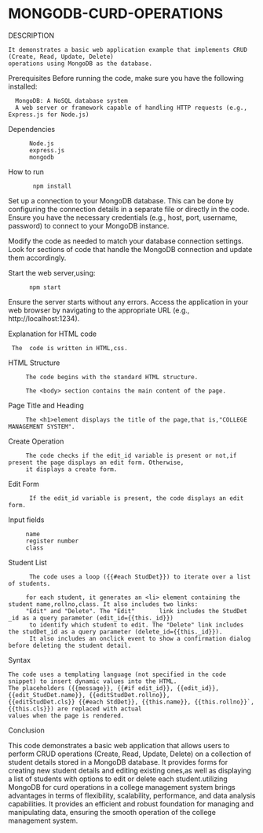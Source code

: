 # MONGODB-CURD-OPERATIONS
   DESCRIPTION
   
    It demonstrates a basic web application example that implements CRUD (Create, Read, Update, Delete) 
    operations using MongoDB as the database.

   Prerequisites
      Before running the code, make sure you have the following installed:

      MongoDB: A NoSQL database system
      A web server or framework capable of handling HTTP requests (e.g., Express.js for Node.js)
   

   Dependencies
          
          Node.js
          express.js
          mongodb
          
  How to run
  
           npm install
  Set up a connection to your MongoDB database. This can be done by configuring the connection details in a separate file or
  directly in the code. Ensure you have the necessary credentials (e.g., host, port, username, password) to connect to your MongoDB instance.

Modify the code as needed to match your database connection settings. Look for sections of code that handle the MongoDB connection and update them accordingly.

Start the web server,using:

          npm start
Ensure the server starts without any errors.
Access the application in your web browser by navigating to the appropriate URL (e.g., http://localhost:1234).


Explanation for HTML code

     The  code is written in HTML,css.


HTML Structure

         The code begins with the standard HTML structure. 

         The <body> section contains the main content of the page.

Page Title and Heading

         The <h1>element displays the title of the page,that is,"COLLEGE MANAGEMENT SYSTEM". 
  
  
Create Operation
  
         The code checks if the edit_id variable is present or not,if present the page displays an edit form. Otherwise,
         it displays a create form.
  

Edit Form
  
          If the edit_id variable is present, the code displays an edit form. 

  
  Input fields
  
         name
         register number
         class
  

Student List
  
          The code uses a loop ({{#each StudDet}}) to iterate over a list of students.

         for each student, it generates an <li> element containing the student name,rollno,class. It also includes two links:
         "Edit" and "Delete". The "Edit"       link includes the StudDet _id as a query parameter (edit_id={{this._id}})
          to identify which student to edit. The "Delete" link includes the studDet_id as a query parameter (delete_id={{this._id}}).
          It also includes an onclick event to show a confirmation dialog before deleting the student detail.

Syntax
  
    The code uses a templating language (not specified in the code snippet) to insert dynamic values into the HTML. 
    The placeholders ({{message}}, {{#if edit_id}}, {{edit_id}}, {{edit_StudDet.name}}, {{editStudDet.rollno}},
    {{editStudDet.cls}} {{#each StdDet}}, {{this.name}}, {{this.rollno}}`,{{this.cls}}) are replaced with actual 
    values when the page is rendered.

Conclusion
  
  This code  demonstrates a basic web application that allows users to perform CRUD operations (Create, Read, Update, Delete) on a 
  collection of student details stored in a MongoDB database. It provides forms for creating new student details and editing 
  existing ones,as well as displaying a list of students with options to edit or delete each student.utilizing MongoDB for 
  curd operations in a college management system brings advantages in terms of flexibility, scalability, performance, and data 
  analysis capabilities. It provides an efficient and robust foundation for managing and manipulating data, ensuring the 
  smooth operation of the college management system.
    

  
           
  
   


